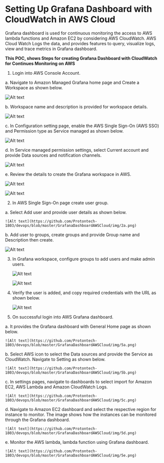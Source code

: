   # Setting Up Grafana Dashboard with CloudWatch in AWS Cloud #
  
Grafana dashboard is used for continuous monitoring the access to AWS lambda functions and Amazon EC2 by considering AWS CloudWatch. AWS Cloud Watch Logs the data, and provides features to query, visualize logs, view and trace metrics in Grafana dashboard.

**This POC, shows Steps for creating Grafana Dashboard with CloudWatch for Continues Monitoring on AWS**

1.	Login into AWS Console Account. 

a.	Navigate to Amazon Managed Grafana home page and Create a Workspace as shown below.

   ![Alt text](https://github.com/Protontech-1803/devops/blob/master/GrafanaDashboardAWSCloud/img/1a.png)
 
b.	Workspace name and description is provided for workspace details.

   ![Alt text](https://github.com/Protontech-1803/devops/blob/master/GrafanaDashboardAWSCloud/img/1b.png)
    
 
c.	In Configuration setting page, enable the AWS Single Sign-On (AWS SSO) and Permission type as Service managed as shown below.

   ![Alt text](https://github.com/Protontech-1803/devops/blob/master/GrafanaDashboardAWSCloud/img/1c.png)
    
 
d.	In Service managed permission settings, select Current account and provide Data sources and notification channels.

   ![Alt text](https://github.com/Protontech-1803/devops/blob/master/GrafanaDashboardAWSCloud/img/1d.png)
 
 
e.	Review the details to create the Grafana workspace in AWS.

   ![Alt text](https://github.com/Protontech-1803/devops/blob/master/GrafanaDashboardAWSCloud/img/1ei.png)
    
   ![Alt text](https://github.com/Protontech-1803/devops/blob/master/GrafanaDashboardAWSCloud/img/1eii.png)
 
 

2.	In AWS Single Sign-On page create user group.

a.	Select Add user and provide user details as shown below.  
    
    ![Alt text](https://github.com/Protontech-1803/devops/blob/master/GrafanaDashboardAWSCloud/img/2a.png)
    
 
b.	Add user to groups, create groups and provide Group name and Description then create.

   ![Alt text](https://github.com/Protontech-1803/devops/blob/master/GrafanaDashboardAWSCloud/img/2b.png)
 

3.	In Grafana workspace, configure groups to add users and make admin users. 

    ![Alt text](https://github.com/Protontech-1803/devops/blob/master/GrafanaDashboardAWSCloud/img/3ai.png)
    
    
    ![Alt text](https://github.com/Protontech-1803/devops/blob/master/GrafanaDashboardAWSCloud/img/3aii.png)
 
 

4.	Verify the user is added, and copy required credentials with the URL as shown below.

    ![Alt text](https://github.com/Protontech-1803/devops/blob/master/GrafanaDashboardAWSCloud/img/4.png)
 


5.	On successful login into AWS Grafana dashboard.

a.	It provides the Grafana dashboard with General Home page as shown below.

    ![Alt text](https://github.com/Protontech-1803/devops/blob/master/GrafanaDashboardAWSCloud/img/5a.png)

 
b.	Select AWS icon to select the Data sources and provide the Service as CloudWatch. Navigate to Setting as shown below. 

    ![Alt text](https://github.com/Protontech-1803/devops/blob/master/GrafanaDashboardAWSCloud/img/5b.png)

 
c.	In settings pages, navigate to dashboards to select import for Amazon EC2, AWS Lambda and Amazon CloudWatch Logs.

    ![Alt text](https://github.com/Protontech-1803/devops/blob/master/GrafanaDashboardAWSCloud/img/5c.png)

 
d.	Navigate to Amazon EC2 dashboard and select the respective region for instance to monitor. The image shows how the instances can be monitored through the Grafana dashboard.

    ![Alt text](https://github.com/Protontech-1803/devops/blob/master/GrafanaDashboardAWSCloud/img/5d.png)


e.	Monitor the AWS lambda, lambda function using Grafana dashboard.

    ![Alt text](https://github.com/Protontech-1803/devops/blob/master/GrafanaDashboardAWSCloud/img/5e.png)

 

